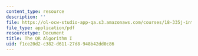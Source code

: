 ```yaml
---
content_type: resource
description: ''
file: https://ol-ocw-studio-app-qa.s3.amazonaws.com/courses/18-335j-introduction-to-numerical-methods-spring-2019/f1ce20d2c382d61127d8948b42dd0c86_MIT18_335JS19_lec16_reading.pdf
file_type: application/pdf
resourcetype: Document
title: The QR Algorithm I
uid: f1ce20d2-c382-d611-27d8-948b42dd0c86
---
```

